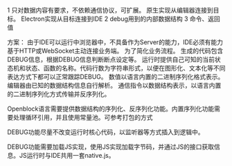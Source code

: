1 只对数据内容有要求，不依赖通信协议，可扩展。
    原生实现从编辑器连接到目标。
    Electron实现从目标连接到IDE
2 debug用到的内部数据结构
3 命令、返回值

方案：
由于IDE可以运行中浏览器中，不具备作为Server的能力，IDE必须有能力基于HTTP或WebSocket主动连接业务端。
为了简化业务流程。
生成的代码包含DEBUG信息，根据DEBUG信息判断断点设定等。
运行时提供自己可知的当前状态机和状态、函数的名称。代码行数为字符串形式，以便在图形化、文本化等不同表达方式下都可以正常跟踪DEBUG。
数值以语言内置的二进制序列化格式表示。编辑器由已知的数据结构信息自行解析。
通信指令以数据结构表示，以语言内置的二进制序列化方式传输并反序列化。

Openblock语言需要提供数据结构的序列化、反序列化功能。内置序列化功能需要处理循环引用，并且使用常量池。可参考打包的方式

DEBUG功能尽量不改变运行时核心代码，以监听器等方式插入到逻辑中。

DEBUG功能需要加载JS实现，使用JS实现加载字节码，并通过JS的接口获取信息。JS运行时与IDE共用一套native.js。